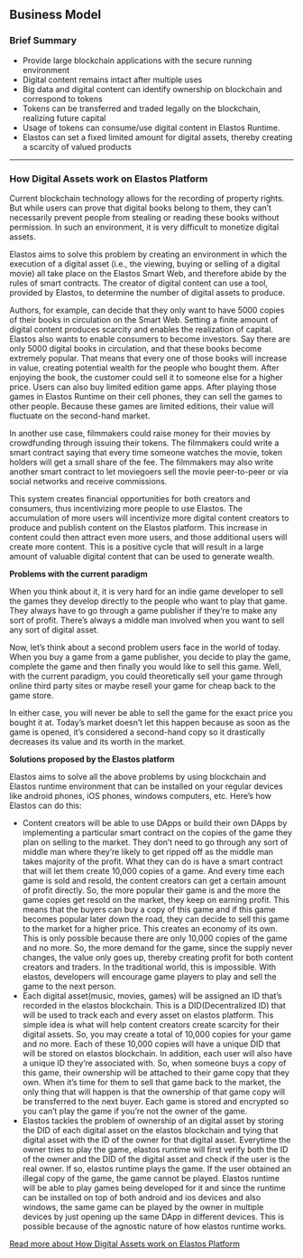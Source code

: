 ## Business Model

### Brief Summary

* Provide large blockchain applications with the secure running environment
* Digital content remains intact after multiple uses
* Big data and digital content can identify ownership on blockchain and correspond to tokens
* Tokens can be transferred and traded legally on the blockchain, realizing future capital
* Usage of tokens can consume/use digital content in Elastos Runtime.
* Elastos can set a fixed limited amount for digital assets, thereby creating a scarcity of valued products

---

### How Digital Assets work on Elastos Platform

Current blockchain technology allows for the recording of property rights. But while users can prove that digital books belong to them, they can’t necessarily prevent people from stealing or reading these books without permission. In such an environment, it is very difficult to monetize digital assets. 

Elastos aims to solve this problem by creating an environment in which the execution of a digital asset (i.e., the viewing, buying or selling of a digital movie) all take place on the Elastos Smart Web, and therefore abide by the rules of smart contracts. The creator of digital content can use a tool, provided by Elastos, to determine the number of digital assets to produce. 

Authors, for example, can decide that they only want to have 5000 copies of their books in circulation on the Smart Web. Setting a finite amount of digital content produces scarcity and enables the realization of capital. Elastos also wants to enable consumers to become investors. Say there are only 5000 digital books in circulation, and that these books become extremely popular. That means that every one of those books will increase in value, creating potential wealth for the people who bought them. After enjoying the book, the customer could sell it to someone else for a higher price. Users can also buy limited edition game apps. After playing those games in Elastos Runtime on their cell phones, they can sell the games to other people. Because these games are limited editions, their value will fluctuate on the second-hand market. 

In another use case, filmmakers could raise money for their movies by crowdfunding through issuing their tokens. The filmmakers could write a smart contract saying that every time someone watches the movie, token holders will get a small share of the fee. The filmmakers may also write another smart contract to let moviegoers sell the movie peer-to-peer or via social networks and receive commissions. 

This system creates financial opportunities for both creators and consumers, thus incentivizing more people to use Elastos. The accumulation of more users will incentivize more digital content creators to produce and publish content on the Elastos platform. This increase in content could then attract even more users, and those additional users will create more content. This is a positive cycle that will result in a large amount of valuable digital content that can be used to generate wealth.

**Problems with the current paradigm**

When you think about it, it is very hard for an indie game developer to sell the games they develop directly to the people who want to play that game. They always have to go through a game publisher if they’re to make any sort of profit. There’s always a middle man involved when you want to sell any sort of digital asset. 

Now, let’s think about a second problem users face in the world of today. When you buy a game from a game publisher, you decide to play the game, complete the game and then finally you would like to sell this game. Well, with the current paradigm, you could theoretically sell your game through online third party sites or maybe resell your game for cheap back to the game store. 

In either case, you will never be able to sell the game for the exact price you bought it at. Today’s market doesn’t let this happen because as soon as the game is opened, it’s considered a second-hand copy so it drastically decreases its value and its worth in the market. 

**Solutions proposed by the Elastos platform**

Elastos aims to solve all the above problems by using blockchain and Elastos runtime environment that can be installed on your regular devices like android phones, iOS phones, windows computers, etc. Here’s how Elastos can do this:

* Content creators will be able to use DApps or build their own DApps by implementing a particular smart contract on the copies of the game they plan on selling to the market. They don’t need to go through any sort of middle man where they’re likely to get ripped off as the middle man takes majority of the profit. What they can do is have a smart contract that will let them create 10,000 copies of a game. And every time each game is sold and resold, the content creators can get a certain amount of profit directly. So, the more popular their game is and the more the game copies get resold on the market, they keep on earning profit. This means that the buyers can buy a copy of this game and if this game becomes popular later down the road, they can decide to sell this game to the market for a higher price. This creates an economy of its own. This is only possible because there are only 10,000 copies of the game and no more. So, the more demand for the game, since the supply never changes, the value only goes up, thereby creating profit for both content creators and traders. In the traditional world, this is impossible. With elastos, developers will encourage game players to play and sell the game to the next person.
* Each digital asset(music, movies, games) will be assigned an ID that’s recorded in the elastos blockchain. This is a DID(Decentralized ID) that will be used to track each and every asset on elastos platform. This simple idea is what will help content creators create scarcity for their digital assets. So, you may create a total of 10,000 copies for your game and no more. Each of these 10,000 copies will have a unique DID that will be stored on elastos blockchain. In addition, each user will also have a unique ID they’re associated with. So, when someone buys a copy of this game, their ownership will be attached to their game copy that they own. When it’s time for them to sell that game back to the market, the only thing that will happen is that the ownership of that game copy will be transferred to the next buyer. Each game is stored and encrypted so you can’t play the game if you’re not the owner of the game.
* Elastos tackles the problem of ownership of an digital asset by storing the DID of each digital asset on the elastos blockchain and tying that digital asset with the ID of the owner for that digital asset. Everytime the owner tries to play the game, elastos runtime will first verify both the ID of the owner and the DID of the digital asset and check if the user is the real owner. If so, elastos runtime plays the game. If the user obtained an illegal copy of the game, the game cannot be played. Elastos runtime will be able to play games being developed for it and since the runtime can be installed on top of both android and ios devices and also windows, the same game can be played by the owner in multiple devices by just opening up the same DApp in different devices. This is possible because of the agnostic nature of how elastos runtime works.

[Read more about How Digital Assets work on Elastos Platform](https://medium.com/elastos/how-digital-assets-work-on-elastos-platform-98a2bb8f1dd8)